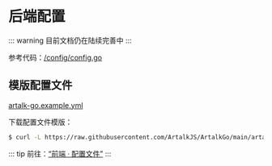 # 后端配置

::: warning
目前文档仍在陆续完善中
:::

参考代码：[/config/config.go](https://github.com/ArtalkJS/ArtalkGo/blob/master/config/config.go)

## 模版配置文件

[artalk-go.example.yml](https://github.com/ArtalkJS/ArtalkGo/blob/master/artalk-go.example.yml)

下载配置文件模版：

```sh
$ curl -L https://raw.githubusercontent.com/ArtalkJS/ArtalkGo/main/artalk-go.example.yml > conf.yml
```

::: tip
前往：[“前端 · 配置文件”](/guide/frontend/config.md)
:::